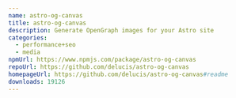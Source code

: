 ```yaml
---
name: astro-og-canvas
title: astro-og-canvas
description: Generate OpenGraph images for your Astro site
categories:
  - performance+seo
  - media
npmUrl: https://www.npmjs.com/package/astro-og-canvas
repoUrl: https://github.com/delucis/astro-og-canvas
homepageUrl: https://github.com/delucis/astro-og-canvas#readme
downloads: 19126
---
```

